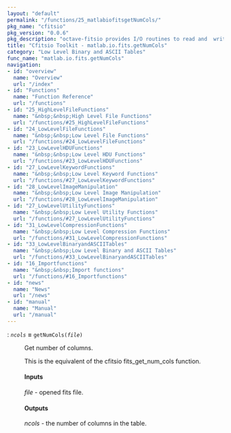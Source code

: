 ```yaml
---
layout: "default"
permalink: "/functions/25_matlabiofitsgetNumCols/"
pkg_name: "cfitsio"
pkg_version: "0.0.6"
pkg_description: "octave-fitsio provides I/O routines to read and  write FITS (Flexible Image Transport System) files."
title: "Cfitsio Toolkit - matlab.io.fits.getNumCols"
category: "Low Level Binary and ASCII Tables"
func_name: "matlab.io.fits.getNumCols"
navigation:
- id: "overview"
  name: "Overview"
  url: "/index"
- id: "Functions"
  name: "Function Reference"
  url: "/functions"
- id: "25_HighLevelFileFunctions"
  name: "&nbsp;&nbsp;High Level File Functions"
  url: "/functions/#25_HighLevelFileFunctions"
- id: "24_LowLevelFileFunctions"
  name: "&nbsp;&nbsp;Low Level File Functions"
  url: "/functions/#24_LowLevelFileFunctions"
- id: "23_LowLevelHDUFunctions"
  name: "&nbsp;&nbsp;Low Level HDU Functions"
  url: "/functions/#23_LowLevelHDUFunctions"
- id: "27_LowLevelKeywordFunctions"
  name: "&nbsp;&nbsp;Low Level Keyword Functions"
  url: "/functions/#27_LowLevelKeywordFunctions"
- id: "28_LowLevelImageManipulation"
  name: "&nbsp;&nbsp;Low Level Image Manipulation"
  url: "/functions/#28_LowLevelImageManipulation"
- id: "27_LowLevelUtilityFunctions"
  name: "&nbsp;&nbsp;Low Level Utility Functions"
  url: "/functions/#27_LowLevelUtilityFunctions"
- id: "31_LowLevelCompressionFunctions"
  name: "&nbsp;&nbsp;Low Level Compression Functions"
  url: "/functions/#31_LowLevelCompressionFunctions"
- id: "33_LowLevelBinaryandASCIITables"
  name: "&nbsp;&nbsp;Low Level Binary and ASCII Tables"
  url: "/functions/#33_LowLevelBinaryandASCIITables"
- id: "16_Importfunctions"
  name: "&nbsp;&nbsp;Import functions"
  url: "/functions/#16_Importfunctions"
- id: "news"
  name: "News"
  url: "/news"
- id: "manual"
  name: "Manual"
  url: "/manual"
---
```

<dl class="first-deftypefn">
<dt class="deftypefn" id="index-_003d"><span class="category-def">: </span><span><code class="def-type"><var class="var">ncols</var></code> <strong class="def-name">=</strong> <code class="def-code-arguments">getNumCols(<var class="var">file</var>)</code><a class="copiable-link" href='#index-_003d'></a></span></dt>
<dd><p>Get number of columns.
</p>
<p>This is the equivalent of the cfitsio  fits_get_num_cols function.
</p>
<h4 class="subsubheading" id="Inputs">Inputs</h4>
<p><var class="var">file</var> - opened fits file.
</p>
<h4 class="subsubheading" id="Outputs">Outputs</h4>
<p><var class="var">ncols</var> - the number of columns in the table.
 </p></dd></dl>